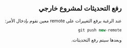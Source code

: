 
<div dir = "rtl">


## رفع التحديثات لمشروع خارجي

عند الرغبة برفع التغييرات على remote معين نقوم بإدخال الأمر:
```c#
git push new-remote
```
وبعدها سيتم رفع التحديثات.


</div>
